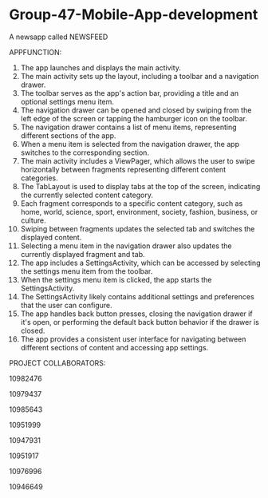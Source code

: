 # Group-47-Mobile-App-development
A newsapp called NEWSFEED

APPFUNCTION:

1. The app launches and displays the main activity.
2. The main activity sets up the layout, including a toolbar and a navigation drawer.
3. The toolbar serves as the app's action bar, providing a title and an optional settings menu item.
4. The navigation drawer can be opened and closed by swiping from the left edge of the screen or tapping the hamburger icon on the toolbar.
5. The navigation drawer contains a list of menu items, representing different sections of the app.
6. When a menu item is selected from the navigation drawer, the app switches to the corresponding section.
7. The main activity includes a ViewPager, which allows the user to swipe horizontally between fragments representing different content categories.
8. The TabLayout is used to display tabs at the top of the screen, indicating the currently selected content category.
9. Each fragment corresponds to a specific content category, such as home, world, science, sport, environment, society, fashion, business, or culture.
10. Swiping between fragments updates the selected tab and switches the displayed content.
11. Selecting a menu item in the navigation drawer also updates the currently displayed fragment and tab.
12. The app includes a SettingsActivity, which can be accessed by selecting the settings menu item from the toolbar.
13. When the settings menu item is clicked, the app starts the SettingsActivity.
14. The SettingsActivity likely contains additional settings and preferences that the user can configure.
15. The app handles back button presses, closing the navigation drawer if it's open, or performing the default back button behavior if the drawer is closed.
16. The app provides a consistent user interface for navigating between different sections of content and accessing app settings.


PROJECT COLLABORATORS:

10982476

10979437

10985643

10951999

10947931

10951917

10976996

10946649

